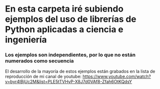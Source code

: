 # En esta carpeta iré subiendo ejemplos del uso de librerías de Python aplicadas a ciencia e ingeniería

### Los ejemplos son independientes, por lo que no están numerados como secuencia

El desarrollo de la mayoría de estos ejemplos están grabados en la lista de reproducción de mi canal de youtube:
https://www.youtube.com/watch?v=byr4IBjUc2M&list=PLE5tTVHyP-X8J7d0VAf8-Zfah6OtKQdsY

